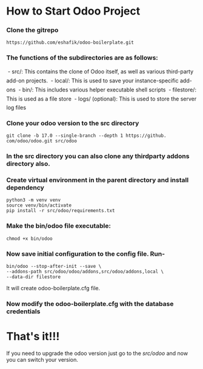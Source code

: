 # How to Start Odoo Project

### Clone the gitrepo

```
https://github.com/eshafik/odoo-boilerplate.git
```

### The functions of the subdirectories are as follows:

 - src/: This contains the clone of Odoo itself, as well as various third-party add-on projects.
 - local/: This is used to save your instance-specific add-ons
 - bin/: This includes various helper executable shell scripts
 - filestore/: This is used as a file store
 - logs/ (optional): This is used to store the server log files

### Clone your odoo version to the src directory

```
git clone -b 17.0 --single-branch --depth 1 https://github.
com/odoo/odoo.git src/odoo
```

### In the src directory you can also clone any thirdparty addons directory also.

### Create virtual environment in the parent directory and install dependency

```
python3 -m venv venv
source venv/bin/activate
pip install -r src/odoo/requirements.txt
```

### Make the bin/odoo file executable:

```
chmod +x bin/odoo
```

### Now save initial configuration to the config file. Run-

```
bin/odoo --stop-after-init --save \
--addons-path src/odoo/odoo/addons,src/odoo/addons,local \
--data-dir filestore
```

It will create odoo-boilerplate.cfg file.

### Now modify the odoo-boilerplate.cfg with the database credentials

# That's it!!!

If you need to upgrade the odoo version just go to the _src/odoo_ and now you can switch your version.
